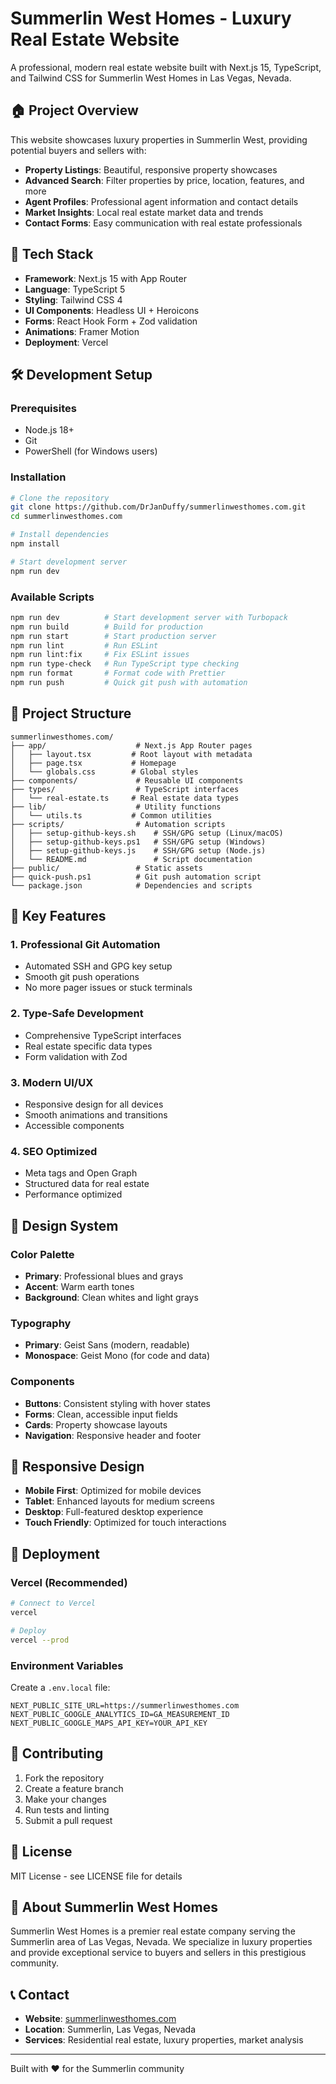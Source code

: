 # Summerlin West Homes - Luxury Real Estate Website

A professional, modern real estate website built with Next.js 15, TypeScript, and Tailwind CSS for Summerlin West Homes in Las Vegas, Nevada.

## 🏠 Project Overview

This website showcases luxury properties in Summerlin West, providing potential buyers and sellers with:
- **Property Listings**: Beautiful, responsive property showcases
- **Advanced Search**: Filter properties by price, location, features, and more
- **Agent Profiles**: Professional agent information and contact details
- **Market Insights**: Local real estate market data and trends
- **Contact Forms**: Easy communication with real estate professionals

## 🚀 Tech Stack

- **Framework**: Next.js 15 with App Router
- **Language**: TypeScript 5
- **Styling**: Tailwind CSS 4
- **UI Components**: Headless UI + Heroicons
- **Forms**: React Hook Form + Zod validation
- **Animations**: Framer Motion
- **Deployment**: Vercel

## 🛠️ Development Setup

### Prerequisites
- Node.js 18+ 
- Git
- PowerShell (for Windows users)

### Installation
```bash
# Clone the repository
git clone https://github.com/DrJanDuffy/summerlinwesthomes.com.git
cd summerlinwesthomes.com

# Install dependencies
npm install

# Start development server
npm run dev
```

### Available Scripts
```bash
npm run dev          # Start development server with Turbopack
npm run build        # Build for production
npm run start        # Start production server
npm run lint         # Run ESLint
npm run lint:fix     # Fix ESLint issues
npm run type-check   # Run TypeScript type checking
npm run format       # Format code with Prettier
npm run push         # Quick git push with automation
```

## 📁 Project Structure

```
summerlinwesthomes.com/
├── app/                    # Next.js App Router pages
│   ├── layout.tsx         # Root layout with metadata
│   ├── page.tsx           # Homepage
│   └── globals.css        # Global styles
├── components/             # Reusable UI components
├── types/                  # TypeScript interfaces
│   └── real-estate.ts     # Real estate data types
├── lib/                    # Utility functions
│   └── utils.ts           # Common utilities
├── scripts/                # Automation scripts
│   ├── setup-github-keys.sh    # SSH/GPG setup (Linux/macOS)
│   ├── setup-github-keys.ps1   # SSH/GPG setup (Windows)
│   ├── setup-github-keys.js    # SSH/GPG setup (Node.js)
│   └── README.md               # Script documentation
├── public/                 # Static assets
├── quick-push.ps1          # Git push automation script
└── package.json            # Dependencies and scripts
```

## 🔑 Key Features

### 1. **Professional Git Automation**
- Automated SSH and GPG key setup
- Smooth git push operations
- No more pager issues or stuck terminals

### 2. **Type-Safe Development**
- Comprehensive TypeScript interfaces
- Real estate specific data types
- Form validation with Zod

### 3. **Modern UI/UX**
- Responsive design for all devices
- Smooth animations and transitions
- Accessible components

### 4. **SEO Optimized**
- Meta tags and Open Graph
- Structured data for real estate
- Performance optimized

## 🎨 Design System

### Color Palette
- **Primary**: Professional blues and grays
- **Accent**: Warm earth tones
- **Background**: Clean whites and light grays

### Typography
- **Primary**: Geist Sans (modern, readable)
- **Monospace**: Geist Mono (for code and data)

### Components
- **Buttons**: Consistent styling with hover states
- **Forms**: Clean, accessible input fields
- **Cards**: Property showcase layouts
- **Navigation**: Responsive header and footer

## 📱 Responsive Design

- **Mobile First**: Optimized for mobile devices
- **Tablet**: Enhanced layouts for medium screens
- **Desktop**: Full-featured desktop experience
- **Touch Friendly**: Optimized for touch interactions

## 🚀 Deployment

### Vercel (Recommended)
```bash
# Connect to Vercel
vercel

# Deploy
vercel --prod
```

### Environment Variables
Create a `.env.local` file:
```env
NEXT_PUBLIC_SITE_URL=https://summerlinwesthomes.com
NEXT_PUBLIC_GOOGLE_ANALYTICS_ID=GA_MEASUREMENT_ID
NEXT_PUBLIC_GOOGLE_MAPS_API_KEY=YOUR_API_KEY
```

## 🤝 Contributing

1. Fork the repository
2. Create a feature branch
3. Make your changes
4. Run tests and linting
5. Submit a pull request

## 📄 License

MIT License - see LICENSE file for details

## 🏢 About Summerlin West Homes

Summerlin West Homes is a premier real estate company serving the Summerlin area of Las Vegas, Nevada. We specialize in luxury properties and provide exceptional service to buyers and sellers in this prestigious community.

## 📞 Contact

- **Website**: [summerlinwesthomes.com](https://summerlinwesthomes.com)
- **Location**: Summerlin, Las Vegas, Nevada
- **Services**: Residential real estate, luxury properties, market analysis

---

Built with ❤️ for the Summerlin community
